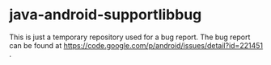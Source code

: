 # java-android-supportlibbug
This is just a temporary repository used for a bug report. The bug report can be found at https://code.google.com/p/android/issues/detail?id=221451 .
